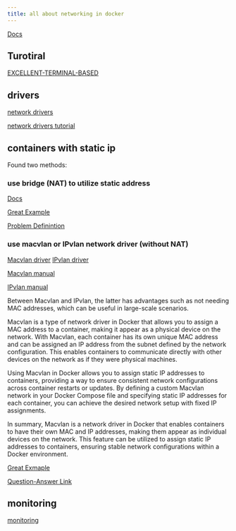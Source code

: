 ```yaml
---
title: all about networking in docker
---
```


[Docs](https://docs.docker.com/network/)

## Turotiral

[EXCELLENT-TERMINAL-BASED](https://labs.iximiuz.com/tutorials/container-networking-from-scratch)

## drivers

[network drivers](https://docs.docker.com/network/drivers/)

[network drivers tutorial](https://www.youtube.com/watch?v=fBRgw5dyBd4&ab_channel=AntonPutra)

## containers with static ip

Found two methods:

### use bridge (NAT) to utilize static address

[Docs](https://docs.docker.com/compose/compose-file/compose-file-v3/#ipv4_address-ipv6_address)

[Great Example](https://gist.github.com/natcl/3d881d00a56c8a961e6dab8ba51a5a37)

[Problem Definintion](https://forums.docker.com/t/static-ip-on-docker-containers/110412)

### use macvlan or IPvlan network driver (without NAT)

[Macvlan driver](https://docs.docker.com/network/drivers/macvlan/)
[IPvlan driver](https://docs.docker.com/network/drivers/ipvlan/)

[Macvlan manual](https://4sysops.com/archives/macvlan-network-driver-assign-mac-address-to-docker-containers/)

[IPvlan manual](https://4sysops.com/archives/configuring-ipvlan-networking-in-docker/)

Between Macvlan and IPvlan, the latter has advantages such as not needing MAC addresses, which can be useful in large-scale scenarios.

Macvlan is a type of network driver in Docker that allows you to assign a MAC address to a container, making it appear as a physical device on the network. With Macvlan, each container has its own unique MAC address and can be assigned an IP address from the subnet defined by the network configuration. This enables containers to communicate directly with other devices on the network as if they were physical machines.

Using Macvlan in Docker allows you to assign static IP addresses to containers, providing a way to ensure consistent network configurations across container restarts or updates. By defining a custom Macvlan network in your Docker Compose file and specifying static IP addresses for each container, you can achieve the desired network setup with fixed IP assignments.

In summary, Macvlan is a network driver in Docker that enables containers to have their own MAC and IP addresses, making them appear as individual devices on the network. This feature can be utilized to assign static IP addresses to containers, ensuring stable network configurations within a Docker environment.

[Great Exmaple](https://stackoverflow.com/questions/76875581/docker-compose-use-ipvlan-with-static-address-for-a-dhcp-server)

[Question-Answer Link](https://forums.docker.com/t/how-do-i-attach-a-macvlan-network-and-assign-a-static-ip-address-in-compose-file/107419)

## monitoring

[monitoring](https://github.com/LeoVerto/docker-network-graph)

